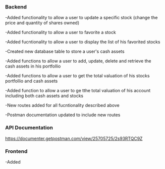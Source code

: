 ### Backend

-Added functionality to allow a user to update a specific stock (change the price and quantity of shares owned)

-Added functionality to allow a user to favorite a stock

-Added fucntionality to allow a user to display the list of his favorited stocks

-Created new database table to store a user's cash assets

-Added functions to allow a user to add, update, delete and retrieve the cash assets in his portfollio

-Added functions to allow a user to get the total valuation of his stocks portfollio and cash assets

-Added function to allow a user to ge tthe total valuation of his account including both cash assets and stocks

-New routes added for all fucntionality described above

-Postman documentation updated to include new routes

### API Documentation
https://documenter.getpostman.com/view/25705725/2s93RTQC9Z

### Frontend

-Added
